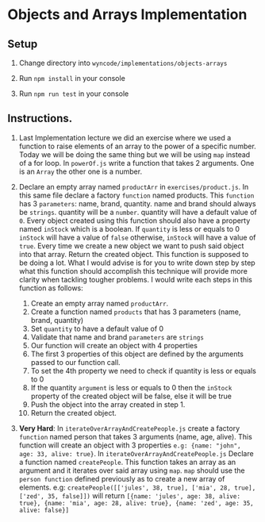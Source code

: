 
# Objects and Arrays Implementation

  

## Setup

1. Change directory into ```wyncode/implementations/objects-arrays```

2. Run ```npm install``` in your console

3. Run ```npm run test``` in your console

  

## Instructions.

1. Last Implementation lecture we did an exercise where we used a function to raise elements of an array to the power of a specific number. Today we will be doing the same thing but we will be using ```map``` instead of a for loop. In ```powerOf.js``` write a function that takes 2 arguments. One is an ```Array``` the other one is a number.

2. Declare an empty array named ```productArr``` in ```exercises/product.js```. In this same file declare a factory ```function``` named products. This ```function``` has 3 ```parameters```: name, brand, quantity. name and brand should always be ```strings```. quantity will be a ```number```. quantity will have a default value of ```0```. Every object created using this function should also have a property named ```inStock``` which is a boolean. If ```quantity``` is less or equals to 0 ```inStock``` will have a value of ```false``` otherwise, ```inStock``` will have a value of ```true```. Every time we create a new object we want to push said object into that array. Return the created object.
This function is supposed to be doing a lot. What I would advise is for you to write down step by step what this function should accomplish this technique will provide more clarity when tackling tougher problems. I would write each steps in this function as follows:

	1. Create an empty array named ```productArr```.
	2. Create a function named ```products``` that has 3 parameters (name, brand, quantity)
	3. Set ```quantity``` to have a default value of 0
	4. Validate that name and brand ```parameters``` are ```strings```
	5. Our function will create an object with 4 properties
	6. The first 3 properties of this object are defined by the arguments passed to our function call.
	7. To set the 4th property we need to check if quantity is less or equals to 0
	8. If the quantity ```argument``` is less or equals to 0 then the ```inStock```
				property of the created object will be false, else it will be true
	9. Push the object into the array created in step 1.
	10. Return the created object.

3.  **Very Hard**: In ```iterateOverArrayAndCreatePeople.js``` create a factory ```function``` named person that takes 3 arguments (name, age, alive). This function will create an object with 3 properties ```e.g: {name: "john", age: 33, alive: true}```. In ```iterateOverArrayAndCreatePeople.js``` Declare a function named ```createPeople```. This function takes an array as an argument and it iterates over said array using ```map```. ```map``` should use the ```person function``` defined previously as to create a new array of elements. e.g: ```createPeople([['jules', 38, true], ['mia', 28, true], ['zed', 35, false]])``` will return ```[{name: 'jules', age: 38, alive: true}, {name: 'mia', age: 28, alive: true}, {name: 'zed', age: 35, alive: false}]```